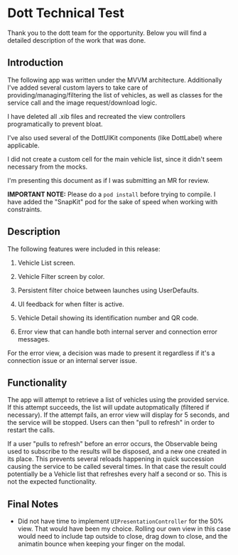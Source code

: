 # Dott Technical Test

Thank you to the dott team for the opportunity. Below you will find a detailed description of the work that was done.

## Introduction

The following app was written under the MVVM architecture. Additionally I've added several custom layers to take care of providing/managing/filtering the list of vehicles, as well as classes for the service call and the image request/download logic.

I have deleted all .xib files and recreated the view controllers programatically to prevent bloat.

I've also used several of the DottUIKit components (like DottLabel) where applicable.

I did not create a custom cell for the main vehicle list, since it didn't seem necessary from the mocks.

I'm presenting this document as if I was submitting an MR for review.

**IMPORTANT NOTE:** Please do a `pod install` before trying to compile. I have added the "SnapKit" pod for the sake of speed when working with constraints.

## Description

The following features were included in this release:
 
1. Vehicle List screen.

2. Vehicle Filter screen by color.

3. Persistent filter choice between launches using UserDefaults.

4. UI feedback for when filter is active.

5. Vehicle Detail showing its identification number and QR code.

6. Error view that can handle both internal server and connection error messages.

For the error view, a decision was made to present it regardless if it's a connection issue or an internal server issue.

## Functionality

The app will attempt to retrieve a list of vehicles using the provided service. If this attempt succeeds, the list will update autopmatically (filtered if necessary). If the attempt fails, an error view will display for 5 seconds, and the service will be stopped. Users can then "pull to refresh" in order to restart the calls.

If a user "pulls to refresh" before an error occurs, the Observable being used to subscribe to the results will be disposed, and a new one created in its place. This prevents several reloads happening in quick succession causing the service to be called several times. In that case the result could potentially be a Vehicle list that refreshes every half a second or so. This is not the expected functionality.

## Final Notes

- Did not have time to implement `UIPresentationController` for the 50% view. That would have been my choice. Rolling our own view in this case would need to include tap outside to close, drag down to close, and the animatin bounce when keeping your finger on the modal. 
